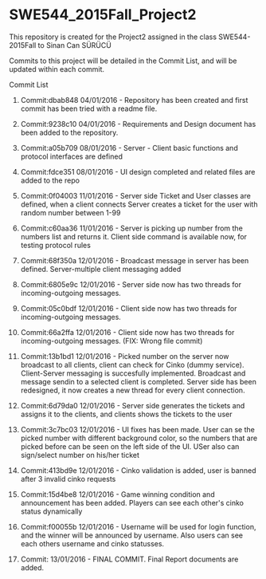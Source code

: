 # SWE544_2015Fall_Project2
This repository is created for the Project2 assigned in the class SWE544-2015Fall to Sinan Can SÜRÜCÜ

Commits to this project will be detailed in the Commit List, and will be updated within each commit.

Commit List

1) Commit:dbab848 04/01/2016 - Repository has been created and first commit has been tried with a readme file.

2) Commit:9238c10 04/01/2016 - Requirements and Design document has been added to the repository.

3) Commit:a05b709 08/01/2016 - Server - Client basic functions and protocol interfaces are defined

4) Commit:fdce351 08/01/2016 - UI design completed and related files are added to the repo

5) Commit:0f04003 11/01/2016 - Server side Ticket and User classes are defined, when a client connects Server creates a ticket for the user with random number between 1-99

6) Commit:c60aa36 11/01/2016 - Server is picking up number from the numbers list and returns it. Client side command is available now, for testing protocol rules

7) Commit:68f350a 12/01/2016 - Broadcast message in server has been defined. Server-multiple client messaging added

8) Commit:6805e9c 12/01/2016 - Server side now has two threads for incoming-outgoing messages.

9) Commit:05c0bdf 12/01/2016 - Client side now has two threads for incoming-outgoing messages.

10) Commit:66a2ffa 12/01/2016 - Client side now has two threads for incoming-outgoing messages. (FIX: Wrong file commit)

11) Commit:13b1bd1 12/01/2016 - Picked number on the server now broadcast to all clients, client can check for Cinko (dummy service). Client-Server messaging is succesfully implemented. Broadcast and message sendin to a selected client is completed. Server side has been redesigned, it now creates a new thread for every client connection.

12) Commit:6d79da0 12/01/2016 - Server side generates the tickets and assigns it to the clients, and clients shows the tickets to the user

13) Commit:3c7bc03 12/01/2016 - UI fixes has been made. User can se the picked number with different background color, so the numbers that are picked before can be seen on the left side of the UI. USer also can sign/select number on his/her ticket

14) Commit:413bd9e 12/01/2016 - Cinko validation is added, user is banned after 3 invalid cinko requests

15) Commit:15d4be8 12/01/2016 - Game winning condition and announcement has been added. Players can see each other's cinko status dynamically

16) Commit:f00055b 12/01/2016 - Username will be used for login function, and the winner will be announced by username. Also users can see each others username and cinko statusses.

17) Commit:        13/01/2016 - FINAL COMMIT. Final Report documents are added. 